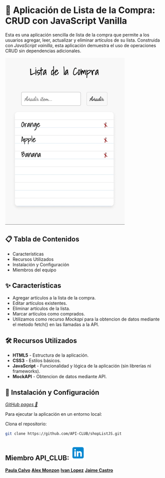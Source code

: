 # 🛒 **Aplicación de Lista de la Compra: CRUD con JavaScript Vanilla**

Esta es una aplicación sencilla de lista de la compra que permite a los usuarios agregar, leer, actualizar y eliminar artículos de su lista. Construida con _JavaScript vainilla_, esta aplicación demuestra el uso de operaciones CRUD sin dependencias adicionales.

![Lista de la Compra](./readme-files/lista-compra-ref.gif)

## 📋 Tabla de Contenidos

- Características
- Recursos Utilizados
- Instalación y Configuración
- Miembros del equipo

## ✨ Características

- Agregar artículos a la lista de la compra.
- Editar artículos existentes.
- Eliminar artículos de la lista.
- Marcar artículos como comprados.
- Utilizamos como recurso _Mockapi_ para la obtencion de datos mediante el metodo fetch() en las llamadas a la API.

## 🛠 Recursos Utilizados

- **HTML5** - Estructura de la aplicación.
- **CSS3** - Estilos básicos.
- **JavaScript** - Funcionalidad y lógica de la aplicación (sin librerías ni frameworks).
- **MockAPI** - Obtencion de datos mediante API.

## 🚀 Instalación y Configuración

[_GitHub pages 🔗_](https://api-club.github.io/shopListJS/)

Para ejecutar la aplicación en un entorno local:

Clona el repositorio:

```bash
git clone https://github.com/API-CLUB/shopListJS.git
```

## Miembro API_CLUB: ![](./readme-files/icons8-linkedin-48.png)

[**Paula Calvo**](www.linkedin.com/in/paulacalvogarcia2001)
[**Alex Monzon**](https://www.linkedin.com/in/alexmonzon/)
[**Ivan Lopez**](www.linkedin.com/in/ivan-lopez-nieto-21a428319)
[**Jaime Castro**](www.linkedin.com/in/jaimecastrosabogal)
